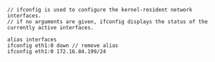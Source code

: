     // ifconfig is used to configure the kernel-resident network interfaces.
    // if no arguments are given, ifconfig displays the status of the currently active interfaces.
    
    alias interfaces
    ifconfig eth1:0 down // remove alias
    ifconfig eth1:0 172.16.84.199/24
